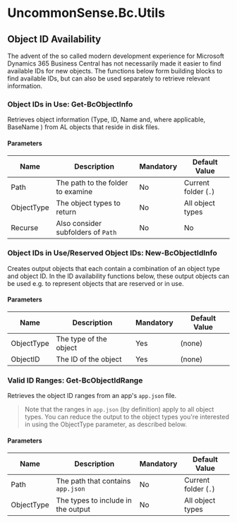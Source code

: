 # UncommonSense.Bc.Utils

## Object ID Availability
The advent of the so called modern development experience for Microsoft Dynamics 365 Business Central has not necessarily made it easier to find available IDs for new objects. The functions below form building blocks to find available IDs, but can also be used separately to retrieve relevant information.

### Object IDs in Use: Get-BcObjectInfo
Retrieves object information (Type, ID, Name and, where applicable, BaseName ) from AL objects that reside in disk files.

#### Parameters
| Name       | Description                        | Mandatory | Default Value        |
| ---------- | ---------------------------------- | --------- | -------------------- |
| Path       | The path to the folder to examine  | No        | Current folder (`.`) |
| ObjectType | The object types to return         | No        | All object types     |
| Recurse    | Also consider subfolders of `Path` | No        | No                   |

### Object IDs in Use/Reserved Object IDs: New-BcObjectIdInfo
Creates output objects that each contain a combination of an object type and object ID. In the ID availability functions below, these output objects can be used e.g. to represent objects that are reserved or in use.

#### Parameters
| Name       | Description            | Mandatory | Default Value |
| ---------- | ---------------------- | --------- | ------------- |
| ObjectType | The type of the object | Yes       | (none)        |
| ObjectID   | The ID of the object   | Yes       | (none)        |

### Valid ID Ranges: Get-BcObjectIdRange
Retrieves the object ID ranges from an app's `app.json` file.

> Note that the ranges in `app.json` (by definition) apply to all object types. You can reduce the output to the object types you're interested in using the ObjectType parameter, as described below.

#### Parameters
| Name       | Description                        | Mandatory | Default Value        |
| ---------- | ---------------------------------- | --------- | -------------------- |
| Path       | The path that contains `app.json`  | No        | Current folder (`.`) |
| ObjectType | The types to include in the output | No        | All object types     |

